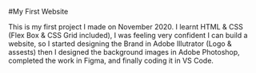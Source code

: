 #My First Website

This is my first project I made on November 2020.
I learnt HTML & CSS (Flex Box & CSS Grid included), I was feeling
very confident I can build a website, so I started designing
the Brand in Adobe Illutrator (Logo & assests) then I designed
the background images in  Adobe Photoshop, completed the work in Figma, and finally coding it in VS Code.
